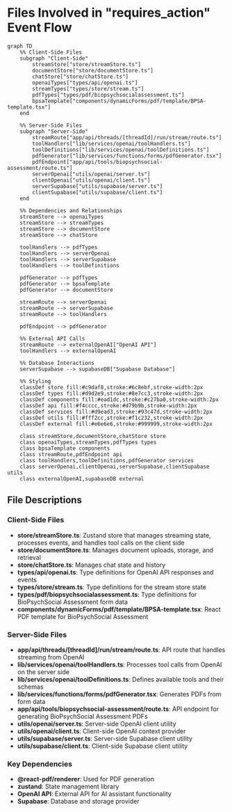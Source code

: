 # Files Involved in "requires_action" Event Flow

```mermaid
graph TD
    %% Client-Side Files
    subgraph "Client-Side"
        streamStore["store/streamStore.ts"]
        documentStore["store/documentStore.ts"]
        chatStore["store/chatStore.ts"]
        openaiTypes["types/api/openai.ts"]
        streamTypes["types/store/stream.ts"]
        pdfTypes["types/pdf/biopsychsocialassessment.ts"]
        bpsaTemplate["components/dynamicForms/pdf/template/BPSA-template.tsx"]
    end

    %% Server-Side Files
    subgraph "Server-Side"
        streamRoute["app/api/threads/[threadId]/run/stream/route.ts"]
        toolHandlers["lib/services/openai/toolHandlers.ts"]
        toolDefinitions["lib/services/openai/toolDefinitions.ts"]
        pdfGenerator["lib/services/functions/forms/pdfGenerator.tsx"]
        pdfEndpoint["app/api/tools/biopsychsocial-assessment/route.ts"]
        serverOpenai["utils/openai/server.ts"]
        clientOpenai["utils/openai/client.ts"]
        serverSupabase["utils/supabase/server.ts"]
        clientSupabase["utils/supabase/client.ts"]
    end

    %% Dependencies and Relationships
    streamStore --> openaiTypes
    streamStore --> streamTypes
    streamStore --> documentStore
    streamStore --> chatStore
    
    toolHandlers --> pdfTypes
    toolHandlers --> serverOpenai
    toolHandlers --> serverSupabase
    toolHandlers --> toolDefinitions
    
    pdfGenerator --> pdfTypes
    pdfGenerator --> bpsaTemplate
    pdfGenerator --> documentStore
    
    streamRoute --> serverOpenai
    streamRoute --> serverSupabase
    streamRoute --> toolHandlers
    
    pdfEndpoint --> pdfGenerator
    
    %% External API Calls
    streamRoute --> externalOpenAI["OpenAI API"]
    toolHandlers --> externalOpenAI
    
    %% Database Interactions
    serverSupabase --> supabaseDB["Supabase Database"]
    
    %% Styling
    classDef store fill:#c9daf8,stroke:#6c8ebf,stroke-width:2px
    classDef types fill:#d9d2e9,stroke:#8e7cc3,stroke-width:2px
    classDef components fill:#ead1dc,stroke:#c27ba0,stroke-width:2px
    classDef api fill:#f4cccc,stroke:#d79b9b,stroke-width:2px
    classDef services fill:#d9ead3,stroke:#93c47d,stroke-width:2px
    classDef utils fill:#fff2cc,stroke:#f1c232,stroke-width:2px
    classDef external fill:#e6e6e6,stroke:#999999,stroke-width:2px
    
    class streamStore,documentStore,chatStore store
    class openaiTypes,streamTypes,pdfTypes types
    class bpsaTemplate components
    class streamRoute,pdfEndpoint api
    class toolHandlers,toolDefinitions,pdfGenerator services
    class serverOpenai,clientOpenai,serverSupabase,clientSupabase utils
    class externalOpenAI,supabaseDB external
```

## File Descriptions

### Client-Side Files

- **store/streamStore.ts**: Zustand store that manages streaming state, processes events, and handles tool calls on the client side
- **store/documentStore.ts**: Manages document uploads, storage, and retrieval
- **store/chatStore.ts**: Manages chat state and history
- **types/api/openai.ts**: Type definitions for OpenAI API responses and events
- **types/store/stream.ts**: Type definitions for the stream store state
- **types/pdf/biopsychsocialassessment.ts**: Type definitions for BioPsychSocial Assessment form data
- **components/dynamicForms/pdf/template/BPSA-template.tsx**: React PDF template for BioPsychSocial Assessment

### Server-Side Files

- **app/api/threads/[threadId]/run/stream/route.ts**: API route that handles streaming from OpenAI
- **lib/services/openai/toolHandlers.ts**: Processes tool calls from OpenAI on the server side
- **lib/services/openai/toolDefinitions.ts**: Defines available tools and their schemas
- **lib/services/functions/forms/pdfGenerator.tsx**: Generates PDFs from form data
- **app/api/tools/biopsychsocial-assessment/route.ts**: API endpoint for generating BioPsychSocial Assessment PDFs
- **utils/openai/server.ts**: Server-side OpenAI client utility
- **utils/openai/client.ts**: Client-side OpenAI context provider
- **utils/supabase/server.ts**: Server-side Supabase client utility
- **utils/supabase/client.ts**: Client-side Supabase client utility

### Key Dependencies

- **@react-pdf/renderer**: Used for PDF generation
- **zustand**: State management library
- **OpenAI API**: External API for AI assistant functionality
- **Supabase**: Database and storage provider
